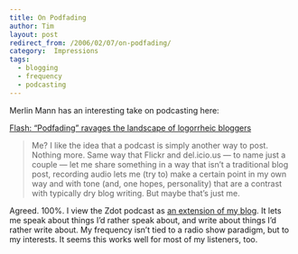 ```yaml
---
title: On Podfading
author: Tim
layout: post
redirect_from: /2006/02/07/on-podfading/
category:  Impressions
tags:
  - blogging
  - frequency
  - podcasting
---
```

Merlin Mann has an interesting take on podcasting here:

[Flash: “Podfading” ravages the landscape of logorrheic bloggers][1]

> Me? I like the idea that a podcast is simply another way to post. Nothing more. Same way that Flickr and del.icio.us — to name just a couple — let me share something in a way that isn’t a traditional blog post, recording audio lets me (try to) make a certain point in my own way and with tone (and, one hopes, personality) that are a contrast with typically dry blog writing. But maybe that’s just me.

Agreed. 100%. I view the Zdot podcast as [an extension of my blog][2]. It lets me speak about things I&#8217;d rather speak about, and write about things I&#8217;d rather write about. My frequency isn&#8217;t tied to a radio show paradigm, but to my interests. It seems this works well for most of my listeners, too.

 [1]: http://www.43folders.com/2006/02/07/podfading/
 [2]: http://www.onjava.com/pub/a/onjava/2006/02/01/java-podcasters.html "The Java Podcasters, Part 2"
